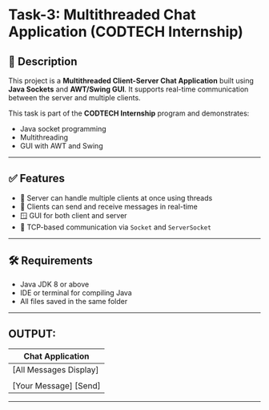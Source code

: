 # Task-3: Multithreaded Chat Application (CODTECH Internship)

## 💬 Description
This project is a **Multithreaded Client-Server Chat Application** built using **Java Sockets** and **AWT/Swing GUI**. It supports real-time communication between the server and multiple clients.

This task is part of the **CODTECH Internship** program and demonstrates:
- Java socket programming
- Multithreading
- GUI with AWT and Swing

---

## ✅ Features
- 🧠 Server can handle multiple clients at once using threads
- 💬 Clients can send and receive messages in real-time
- 🪟 GUI for both client and server
- 🔗 TCP-based communication via `Socket` and `ServerSocket`

---

## 🛠️ Requirements
- Java JDK 8 or above
- IDE or terminal for compiling Java
- All files saved in the same folder

---

OUTPUT:
----------------------------
| Chat Application         |
| ----------------------- |
| [All Messages Display]   |
|                         |
| [Your Message] [Send]    |
----------------------------

